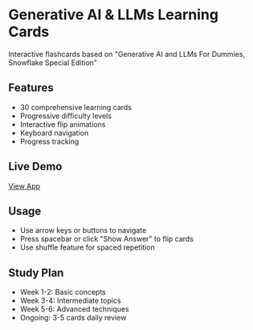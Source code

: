 # Generative AI & LLMs Learning Cards

Interactive flashcards based on "Generative AI and LLMs For Dummies, Snowflake Special Edition"

## Features
- 30 comprehensive learning cards
- Progressive difficulty levels
- Interactive flip animations
- Keyboard navigation
- Progress tracking

## Live Demo
[View App](https://IcodeNet.github.io/gen-ai-learning-cards)

## Usage
- Use arrow keys or buttons to navigate
- Press spacebar or click "Show Answer" to flip cards
- Use shuffle feature for spaced repetition

## Study Plan
- Week 1-2: Basic concepts
- Week 3-4: Intermediate topics  
- Week 5-6: Advanced techniques
- Ongoing: 3-5 cards daily review
